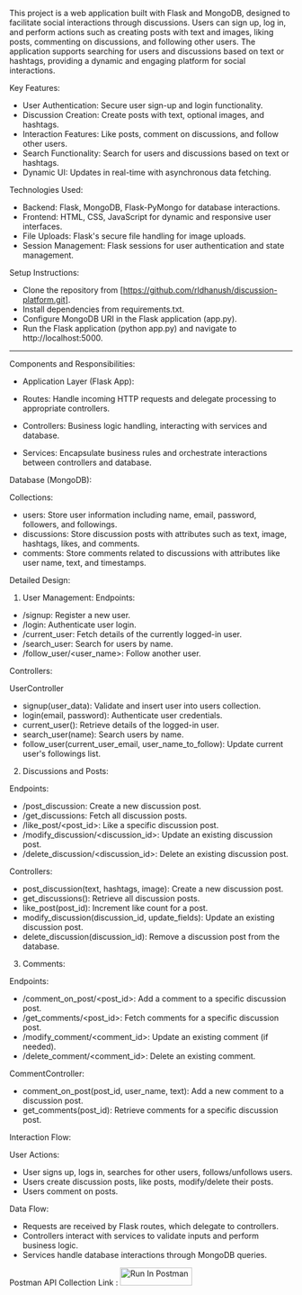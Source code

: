 This project is a web application built with Flask and MongoDB, designed to facilitate social interactions through discussions. Users can sign up, log in, and perform actions such as creating posts with text and images, liking posts, commenting on discussions, and following other users. The application supports searching for users and discussions based on text or hashtags, providing a dynamic and engaging platform for social interactions.

Key Features:
- User Authentication: Secure user sign-up and login functionality.
- Discussion Creation: Create posts with text, optional images, and hashtags.
- Interaction Features: Like posts, comment on discussions, and follow other users.
- Search Functionality: Search for users and discussions based on text or hashtags.
- Dynamic UI: Updates in real-time with asynchronous data fetching.

Technologies Used:
- Backend: Flask, MongoDB, Flask-PyMongo for database interactions.
- Frontend: HTML, CSS, JavaScript for dynamic and responsive user interfaces.
- File Uploads: Flask's secure file handling for image uploads.
- Session Management: Flask sessions for user authentication and state management.

Setup Instructions:
- Clone the repository from [https://github.com/rldhanush/discussion-platform.git].
- Install dependencies from requirements.txt.
- Configure MongoDB URI in the Flask application (app.py).
- Run the Flask application (python app.py) and navigate to http://localhost:5000.


------------------------------------
Components and Responsibilities:

- Application Layer (Flask App):

- Routes: Handle incoming HTTP requests and delegate processing to appropriate controllers.

- Controllers: Business logic handling, interacting with services and database.

- Services: Encapsulate business rules and orchestrate interactions between controllers and database.

Database (MongoDB):

Collections:

- users: Store user information including name, email, password, followers, and followings.
- discussions: Store discussion posts with attributes such as text, image, hashtags, likes, and comments.
- comments: Store comments related to discussions with attributes like user name, text, and timestamps.

Detailed Design:
1. User Management:
Endpoints:
- /signup: Register a new user.
- /login: Authenticate user login.
- /current_user: Fetch details of the currently logged-in user.
- /search_user: Search for users by name.
- /follow_user/<user_name>: Follow another user.

Controllers:

UserController
- signup(user_data): Validate and insert user into users collection.
- login(email, password): Authenticate user credentials.
- current_user(): Retrieve details of the logged-in user.
- search_user(name): Search users by name.
- follow_user(current_user_email, user_name_to_follow): Update current user's followings list.


2. Discussions and Posts:

Endpoints:
- /post_discussion: Create a new discussion post.
- /get_discussions: Fetch all discussion posts.
- /like_post/<post_id>: Like a specific discussion post.
- /modify_discussion/<discussion_id>: Update an existing discussion post.
- /delete_discussion/<discussion_id>: Delete an existing discussion post.

Controllers:
- post_discussion(text, hashtags, image): Create a new discussion post.
- get_discussions(): Retrieve all discussion posts.
- like_post(post_id): Increment like count for a post.
- modify_discussion(discussion_id, update_fields): Update an existing discussion post.
- delete_discussion(discussion_id): Remove a discussion post from the database.


3. Comments:

Endpoints:
- /comment_on_post/<post_id>: Add a comment to a specific discussion post.
- /get_comments/<post_id>: Fetch comments for a specific discussion post.
- /modify_comment/<comment_id>: Update an existing comment (if needed).
- /delete_comment/<comment_id>: Delete an existing comment.

CommentController:
- comment_on_post(post_id, user_name, text): Add a new comment to a discussion post.
- get_comments(post_id): Retrieve comments for a specific discussion post.

Interaction Flow:

User Actions:
- User signs up, logs in, searches for other users, follows/unfollows users.
- Users create discussion posts, like posts, modify/delete their posts.
- Users comment on posts.

Data Flow:
- Requests are received by Flask routes, which delegate to controllers.
- Controllers interact with services to validate inputs and perform business logic.
- Services handle database interactions through MongoDB queries.


Postman API Collection Link : 
[<img src="https://run.pstmn.io/button.svg" alt="Run In Postman" style="width: 128px; height: 32px;">](https://god.gw.postman.com/run-collection/25708229-ef926ffe-fdbe-44ce-bfbd-7bfafc110393?action=collection%2Ffork&source=rip_markdown&collection-url=entityId%3D25708229-ef926ffe-fdbe-44ce-bfbd-7bfafc110393%26entityType%3Dcollection%26workspaceId%3Dde069651-2212-41a8-a967-27d531410b64)
